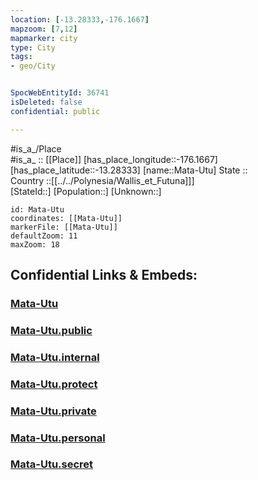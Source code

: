 ```yaml
---
location: [-13.28333,-176.1667] 
mapzoom: [7,12] 
mapmarker: city 
type: City
tags:
- geo/City


SpocWebEntityId: 36741
isDeleted: false
confidential: public

---
```

#is_a_/Place  
#is_a_ :: [[Place]] 
[has_place_longitude::-176.1667] 
[has_place_latitude::-13.28333] 
[name::Mata-Utu] 
State ::  
Country ::[[../../Polynesia/Wallis_et_Futuna]]]  
[StateId::] 
[Population::] 
[Unknown::] 


```leaflet
id: Mata-Utu
coordinates: [[Mata-Utu]] 
markerFile: [[Mata-Utu]] 
defaultZoom: 11 
maxZoom: 18
```


## Confidential Links & Embeds: 

### [Mata-Utu](/_Standards/Earth/Continent/Oceania/Polynesia/Wallis_et_Futuna/City/Mata-Utu.md) 

### [Mata-Utu.public](/_public/Earth/Continent/Oceania/Polynesia/Wallis_et_Futuna/City/Mata-Utu.public.md) 

### [Mata-Utu.internal](/_internal/Earth/Continent/Oceania/Polynesia/Wallis_et_Futuna/City/Mata-Utu.internal.md) 

### [Mata-Utu.protect](/_protect/Earth/Continent/Oceania/Polynesia/Wallis_et_Futuna/City/Mata-Utu.protect.md) 

### [Mata-Utu.private](/_private/Earth/Continent/Oceania/Polynesia/Wallis_et_Futuna/City/Mata-Utu.private.md) 

### [Mata-Utu.personal](/_personal/Earth/Continent/Oceania/Polynesia/Wallis_et_Futuna/City/Mata-Utu.personal.md) 

### [Mata-Utu.secret](/_secret/Earth/Continent/Oceania/Polynesia/Wallis_et_Futuna/City/Mata-Utu.secret.md)

